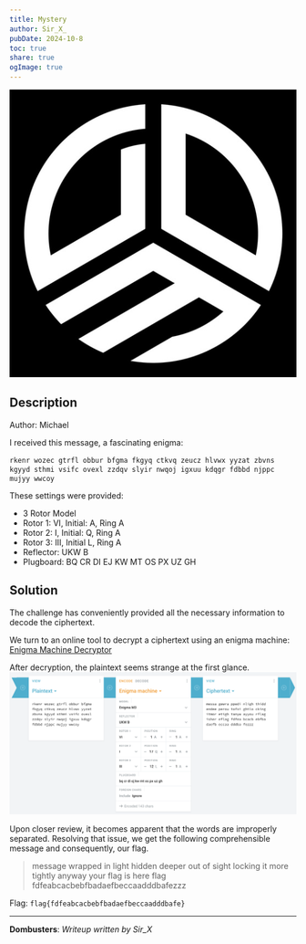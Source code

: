 ```yaml
---
title: Mystery
author: Sir_X_
pubDate: 2024-10-8
toc: true
share: true
ogImage: true
---
```


![](../../assets/dom-images/logo.jpg)

## Description
Author: Michael

I received this message, a fascinating enigma:
```
rkenr wozec gtrfl obbur bfgma fkgyq ctkvq zeucz hlvwx yyzat zbvns kgyyd sthmi vsifc ovexl zzdqv slyir nwqoj igxuu kdqgr fdbbd njppc mujyy wwcoy
```
These settings were provided:
- 3 Rotor Model
- Rotor 1: VI, Initial: A, Ring A
- Rotor 2: I, Initial: Q, Ring A
- Rotor 3: III, Initial L, Ring A
- Reflector: UKW B
- Plugboard: BQ CR DI EJ KW MT OS PX UZ GH

## Solution
The challenge has conveniently provided all the necessary information to decode the ciphertext. 

We turn to an online tool to decrypt a ciphertext using an enigma machine: 
[Enigma Machine Decryptor](https://cryptii.com/pipes/enigma-machine)

After decryption, the plaintext seems strange at the first glance.
![Mystery](../../assets/mystery/Mystery.png) 

Upon closer review, it becomes apparent that the words are improperly separated. Resolving that issue, we get the following comprehensible message and consequently, our flag. 

> message wrapped in light hidden deeper out of sight locking it more tightly anyway your flag is here flag fdfeabcacbebfbadaefbeccaadddbafezzz

Flag: `flag{fdfeabcacbebfbadaefbeccaadddbafe}`

---
**Dombusters**: _Writeup written by Sir_X_


